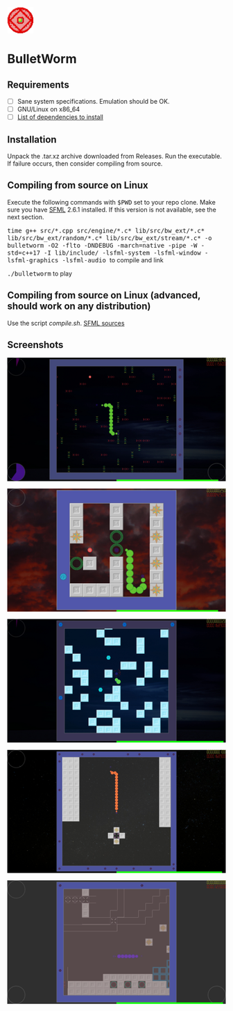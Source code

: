 <img src="Resources/Textures/icon.png" alt="logo" width="60"/>

# BulletWorm

## Requirements

- [ ] Sane system specifications. Emulation should be OK.
- [ ] GNU/Linux on x86_64
- [ ] [List of dependencies to install](https://www.sfml-dev.org/tutorials/2.6/compile-with-cmake.php#installing-dependencies)

## Installation

Unpack the .tar.xz archive downloaded from Releases. Run the executable. If failure occurs, then consider compiling from source.

## Compiling from source on Linux

Execute the following commands with <kbd>$PWD</kbd> set to your repo clone. Make sure you have [SFML](http://sfml-dev.org) 2.6.1 installed. If this version is not available, see the next section.

<kbd>time g++ src/\*.cpp src/engine/\*.c\* lib/src/bw_ext/\*.c\* lib/src/bw_ext/random/\*.c\* lib/src/bw_ext/stream/\*.c\* -o bulletworm -O2 -flto -DNDEBUG -march=native -pipe -W -std=c++17 -I lib/include/ -lsfml-system -lsfml-window -lsfml-graphics -lsfml-audio
</kbd> to compile and link

<kbd>./bulletworm</kbd> to play

## Compiling from source on Linux (advanced, should work on any distribution)

Use the script *compile.sh*. [SFML sources](https://www.sfml-dev.org/files/SFML-2.6.1-sources.zip)

## Screenshots

![Image 0](demo/screenshot_00.jpg)

![Image 1](demo/screenshot_01.jpg)

![Image 3](demo/screenshot_03.jpg)

![Image 4](demo/screenshot_04.jpg)

![Image 5](demo/screenshot_05.png)
